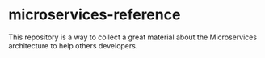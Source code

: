 # microservices-reference
This repository is a way to collect a great material about the Microservices architecture to help others developers.
